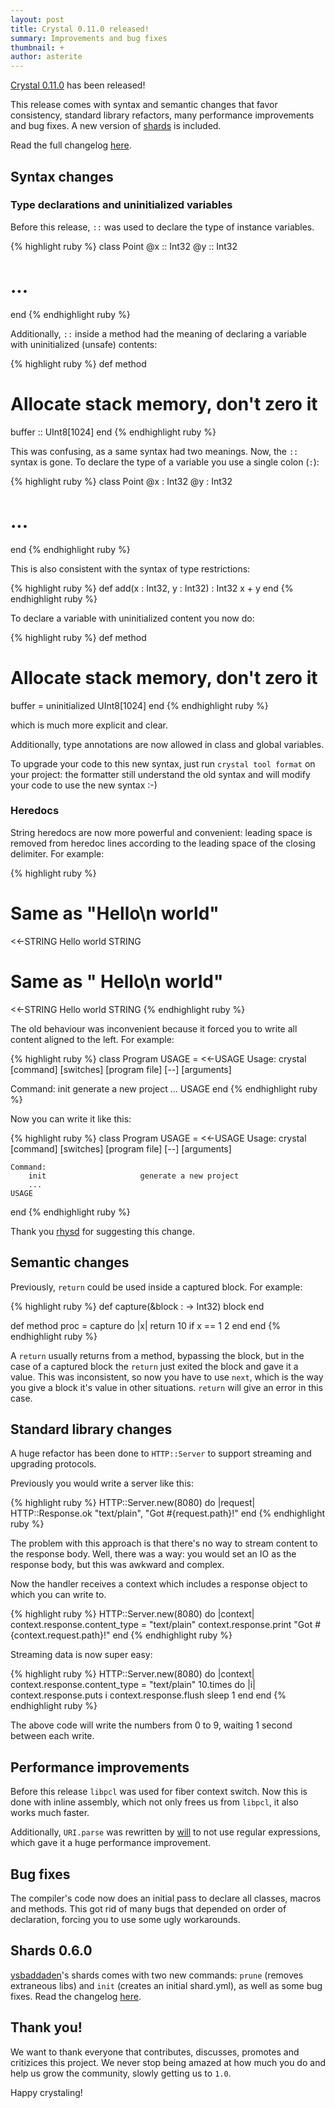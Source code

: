 ```yaml
---
layout: post
title: Crystal 0.11.0 released!
summary: Improvements and bug fixes
thumbnail: +
author: asterite
---
```


[Crystal 0.11.0](https://github.com/crystal-lang/crystal/releases/tag/0.11.0) has been released!

This release comes with syntax and semantic changes that favor consistency, standard library refactors,
many performance improvements and bug fixes. A new version of [shards](https://github.com/ysbaddaden/shards)
is included.

Read the full changelog [here](https://github.com/crystal-lang/crystal/releases/tag/0.11.0).

## Syntax changes

### Type declarations and uninitialized variables

Before this release, `::` was used to declare the type of instance variables.

{% highlight ruby %}
class Point
  @x :: Int32
  @y :: Int32
  # ...
end
{% endhighlight ruby %}

Additionally, `::` inside a method had the meaning of declaring a variable with uninitialized (unsafe) contents:

{% highlight ruby %}
def method
  # Allocate stack memory, don't zero it
  buffer :: UInt8[1024]
end
{% endhighlight ruby %}

This was confusing, as a same syntax had two meanings. Now, the `::` syntax is gone. To declare the type
of a variable you use a single colon (`:`):

{% highlight ruby %}
class Point
  @x : Int32
  @y : Int32
  # ...
end
{% endhighlight ruby %}

This is also consistent with the syntax of type restrictions:

{% highlight ruby %}
def add(x : Int32, y : Int32) : Int32
  x + y
end
{% endhighlight ruby %}

To declare a variable with uninitialized content you now do:

{% highlight ruby %}
def method
  # Allocate stack memory, don't zero it
  buffer = uninitialized UInt8[1024]
end
{% endhighlight ruby %}

which is much more explicit and clear.

Additionally, type annotations are now allowed in class and global variables.

To upgrade your code to this new syntax, just run `crystal tool format` on your project: the formatter still
understand the old syntax and will modify your code to use the new syntax :-)

### Heredocs

String heredocs are now more powerful and convenient: leading space is removed from heredoc lines according
to the leading space of the closing delimiter. For example:

{% highlight ruby %}
# Same as "Hello\n  world"
<<-STRING
  Hello
    world
  STRING

# Same as "  Hello\n    world"
<<-STRING
    Hello
      world
  STRING
{% endhighlight ruby %}

The old behaviour was inconvenient because it forced you to write all content aligned to the left. For example:

{% highlight ruby %}
class Program
  USAGE = <<-USAGE
Usage: crystal [command] [switches] [program file] [--] [arguments]

Command:
    init                     generate a new project
    ...
USAGE
end
{% endhighlight ruby %}

Now you can write it like this:

{% highlight ruby %}
class Program
  USAGE = <<-USAGE
    Usage: crystal [command] [switches] [program file] [--] [arguments]

    Command:
        init                     generate a new project
        ...
    USAGE
end
{% endhighlight ruby %}

Thank you [rhysd](https://github.com/rhysd) for suggesting this change.

## Semantic changes

Previously, `return` could be used inside a captured block. For example:

{% highlight ruby %}
def capture(&block : -> Int32)
  block
end

def method
  proc = capture do |x|
    return 10 if x == 1
    2
  end
end
{% endhighlight ruby %}

A `return` usually returns from a method, bypassing the block, but in the case of a captured
block the `return` just exited the block and gave it a value. This was inconsistent, so now
you have to use `next`, which is the way you give a block it's value in other situations. `return`
will give an error in this case.

## Standard library changes

A huge refactor has been done to `HTTP::Server` to support streaming and upgrading protocols.

Previously you would write a server like this:

{% highlight ruby %}
HTTP::Server.new(8080) do |request|
  HTTP::Response.ok "text/plain", "Got #{request.path}!"
end
{% endhighlight ruby %}

The problem with this approach is that there's no way to stream content to the response body. Well,
there was a way: you would set an IO as the response body, but this was awkward and complex.

Now the handler receives a context which includes a response object to which you can write to.

{% highlight ruby %}
HTTP::Server.new(8080) do |context|
  context.response.content_type = "text/plain"
  context.response.print "Got #{context.request.path}!"
end
{% endhighlight ruby %}

Streaming data is now super easy:

{% highlight ruby %}
HTTP::Server.new(8080) do |context|
  context.response.content_type = "text/plain"
  10.times do |i|
    context.response.puts i
    context.response.flush
    sleep 1
  end
end
{% endhighlight ruby %}

The above code will write the numbers from 0 to 9, waiting 1 second between each write.

## Performance improvements

Before this release `libpcl` was used for fiber context switch. Now this is done with inline
assembly, which not only frees us from `libpcl`, it also works much faster.

Additionally, `URI.parse` was rewritten by [will](https://github.com/will) to not use regular
expressions, which gave it a huge performance improvement.

## Bug fixes

The compiler's code now does an initial pass to declare all classes, macros and methods. This
got rid of many bugs that depended on order of declaration, forcing you to use some ugly workarounds.

## Shards 0.6.0

[ysbaddaden](https://github.com/ysbaddaden)'s shards comes with two new commands: `prune` (removes extraneous libs)
and `init` (creates an initial shard.yml), as well as some bug fixes. Read the changelog
[here](https://github.com/ysbaddaden/shards/releases/tag/v0.6.0).

## Thank you!

We want to thank everyone that contributes, discusses, promotes and critizices this project. We
never stop being amazed at how much you do and help us grow the community, slowly getting us to `1.0`.

Happy crystaling!
